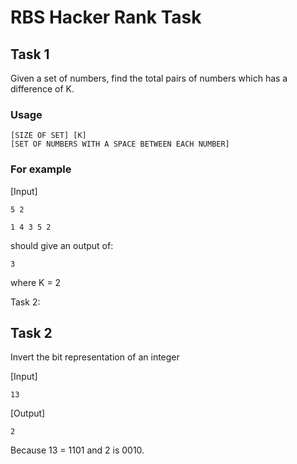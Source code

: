 # RBS Hacker Rank Task

## Task 1
Given a set of numbers, find the total pairs of numbers which has a difference of K.

### Usage

```
[SIZE OF SET] [K]
[SET OF NUMBERS WITH A SPACE BETWEEN EACH NUMBER]
```

### For example

[Input]
```
5 2

1 4 3 5 2
```

should give an output of:
```
3
```

where K = 2

Task 2:

## Task 2
Invert the bit representation of an integer

[Input]
```
13
```

[Output]
```
2
```
Because 13 = 1101 and 2 is 0010.